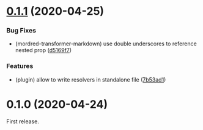 # [0.1.1](https://github.com/egoist/mordred/compare/v0.1.0...v0.1.1) (2020-04-25)


### Bug Fixes

* (mordred-transformer-markdown) use double underscores to reference nested prop ([d5169f7](https://github.com/egoist/mordred/commit/d5169f7cc49153f71d94f1e8a0d02afcef17f199))


### Features

* (plugin) allow to write resolvers in standalone file ([7b53ad1](https://github.com/egoist/mordred/commit/7b53ad151639bc37d3cbfa2a7fd56bb4e2fa682a))



# 0.1.0 (2020-04-24)

First release.